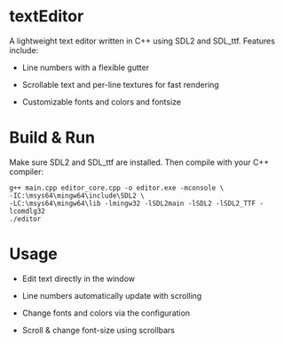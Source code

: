 # textEditor

A lightweight text editor written in C++ using SDL2 and SDL_ttf. Features include:

 - Line numbers with a flexible gutter

 - Scrollable text and per-line textures for fast rendering

 - Customizable fonts and colors and fontsize


# Build & Run

Make sure SDL2 and SDL_ttf are installed. Then compile with your C++ compiler:
```
g++ main.cpp editor_core.cpp -o editor.exe -mconsole \
-IC:\msys64\mingw64\include\SDL2 \
-LC:\msys64\mingw64\lib -lmingw32 -lSDL2main -lSDL2 -lSDL2_TTF -lcomdlg32
./editor
```
# Usage

 - Edit text directly in the window

 - Line numbers automatically update with scrolling

 - Change fonts and colors via the configuration
 -  Scroll & change font-size using scrollbars
